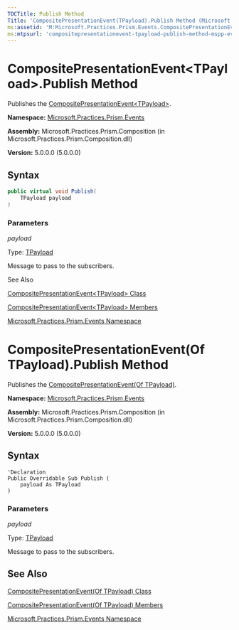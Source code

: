 ```yaml
---
TOCTitle: Publish Method
Title: 'CompositePresentationEvent(TPayload).Publish Method (Microsoft.Practices.Prism.Events)'
ms:assetid: 'M:Microsoft.Practices.Prism.Events.CompositePresentationEvent\`1.Publish(\`0)'
ms:mtpsurl: 'compositepresentationevent-tpayload-publish-method-mspp-events.md'
---
```


# CompositePresentationEvent&lt;TPayload&gt;.Publish Method

Publishes the [CompositePresentationEvent&lt;TPayload&gt;](compositepresentationevent-tpayload-class-mspp-events.md).

**Namespace:** [Microsoft.Practices.Prism.Events](mspp-events-namespace.md)

**Assembly:** Microsoft.Practices.Prism.Composition (in Microsoft.Practices.Prism.Composition.dll)

**Version:** 5.0.0.0 (5.0.0.0)

## Syntax

```C#
public virtual void Publish(
	TPayload payload
)
```
### Parameters

*payload*  

Type: [TPayload](compositepresentationevent-tpayload-class-mspp-events.md)

Message to pass to the subscribers.

See Also
[CompositePresentationEvent&lt;TPayload&gt; Class](compositepresentationevent-tpayload-class-mspp-events.md)

[CompositePresentationEvent&lt;TPayload&gt; Members](compositepresentationevent-tpayload-members-mspp-events.md)

[Microsoft.Practices.Prism.Events Namespace](mspp-events-namespace.md)
# CompositePresentationEvent(Of TPayload).Publish Method

Publishes the [CompositePresentationEvent(Of TPayload)](compositepresentationevent-tpayload-class-mspp-events.md).

**Namespace:** [Microsoft.Practices.Prism.Events](mspp-events-namespace.md)

**Assembly:** Microsoft.Practices.Prism.Composition (in Microsoft.Practices.Prism.Composition.dll)

**Version:** 5.0.0.0 (5.0.0.0)

## Syntax

```VB
'Declaration
Public Overridable Sub Publish ( 
	payload As TPayload
)
```
### Parameters

*payload*  

Type: [TPayload](compositepresentationevent-tpayload-class-mspp-events.md)

Message to pass to the subscribers.

## See Also
[CompositePresentationEvent(Of TPayload) Class](compositepresentationevent-tpayload-class-mspp-events.md)

[CompositePresentationEvent(Of TPayload) Members](compositepresentationevent-tpayload-members-mspp-events.md)

[Microsoft.Practices.Prism.Events Namespace](mspp-events-namespace.md)
